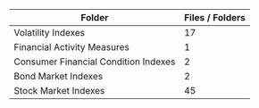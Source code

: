 | Folder                               |   Files / Folders |
|--------------------------------------|-------------------|
| Volatility Indexes                   |                17 |
| Financial Activity Measures          |                 1 |
| Consumer Financial Condition Indexes |                 2 |
| Bond Market Indexes                  |                 2 |
| Stock Market Indexes                 |                45 |